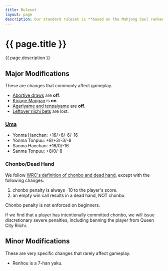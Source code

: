 ```yaml
---
title: Ruleset
layout: page
description: Our standard ruleset is **based on the Mahjong Soul ranked ruleset**, with modifications for fairness and in-person gameplay.
---
```


# {{ page.title }}

{{ page.description }}

## Major Modifications
These are changes that commonly affect gameplay.
- [Abortive draws](https://riichi.wiki/Tochuu_ryuukyoku) are **off**.
- [Kiriage Mangan](https://riichi.wiki/Scoring_table#Kiriage_mangan) is **on**.
- [Agariyame and tenpaiyame](https://en.wikipedia.org/wiki/Japanese_mahjong#Runaway_victory) are **off**.
- [Leftover riichi bets](https://riichi.wiki/Scoring_variations#End_game_riichibou) are lost.

### [Uma](https://riichi.wiki/Oka_and_uma)
  - Yonma Hanchan: +16/+6/-6/-16
  - Yonma Tonpuu: +8/+3/-3/-8
  - Sanma Hanchan: +16/0/-16
  - Sanma Tonpuu: +8/0/-8

### Chonbo/Dead Hand

We follow [WRC's definition of chonbo and dead hand](https://www.worldriichi.org/wrc-rules), except with the following changes:
1. chonbo penalty is always -10 to the player's score.
2. an empty win call results in a dead hand, NOT chonbo.

Chonbo penalty is not enforced on beginners.

If we find that a player has intentionally committed chonbo, we will issue discretionary severe penalties, including banning the player from Queen City Riichi.

## Minor Modifications
These are very specific changes that rarely affect gameplay.

- Renhou is a 7-han yaku.

